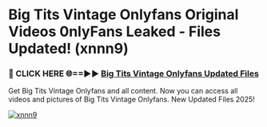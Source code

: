 # Big Tits Vintage Onlyfans Original Videos 0nlyFans Leaked - Files Updated! (xnnn9)

<h3>🔴 CLICK HERE 🌐==►► <a href="https://tinyurl.com/4seja8ks" rel="nofollow">Big Tits Vintage Onlyfans Updated Files</a></h3>

Get Big Tits Vintage Onlyfans and all content. Now you can access all videos and pictures of Big Tits Vintage Onlyfans. New Updated Files 2025!

[![xnnn9](https://i.imgur.com/EWjZXRe.gif)](https://tinyurl.com/4seja8ks)
